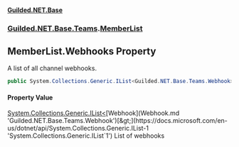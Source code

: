 #### [Guilded.NET.Base](Guilded_NET_Base.md 'Guilded.NET.Base')
### [Guilded.NET.Base.Teams](Guilded_NET_Base.md#Guilded_NET_Base_Teams 'Guilded.NET.Base.Teams').[MemberList](MemberList.md 'Guilded.NET.Base.Teams.MemberList')
## MemberList.Webhooks Property
A list of all channel webhooks.  
```csharp
public System.Collections.Generic.IList<Guilded.NET.Base.Teams.Webhook> Webhooks { get; set; }
```
#### Property Value
[System.Collections.Generic.IList&lt;](https://docs.microsoft.com/en-us/dotnet/api/System.Collections.Generic.IList-1 'System.Collections.Generic.IList`1')[Webhook](Webhook.md 'Guilded.NET.Base.Teams.Webhook')[&gt;](https://docs.microsoft.com/en-us/dotnet/api/System.Collections.Generic.IList-1 'System.Collections.Generic.IList`1')
List of webhooks

